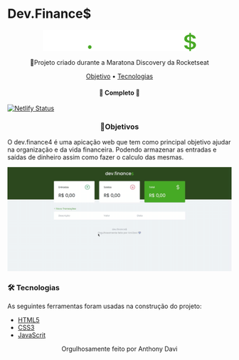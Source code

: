 # Dev.Finance$

<p align="center">
  <a href="">
    <img src="/assets/logo.svg">
  </a>
</p>



<p align="center">🚀Projeto criado durante a Maratona Discovery da Rocketseat</p>

<p align="center">
 <a href="#objetivo">Objetivo</a> •
 <a href="#tecnologias">Tecnologias</a>
</p>

<h4 align="center"> 
	🚧  Completo  🚧
</h4>

[![Netlify Status](https://api.netlify.com/api/v1/badges/2f786fa9-6917-49e1-a73b-4c28a8645ee8/deploy-status)](https://app.netlify.com/sites/devfinance/deploys)


<h3 align="center">🚀Objetivos</h3>

O dev.finance4 é uma apicação web que tem como principal objetivo ajudar na organização e da vida financeira. Podendo armazenar as entradas e saídas
de dinheiro assim como fazer o calculo das mesmas.

<p align="center">
  <a href="">
    <img src="/assets/gravação_de_tela.gif">
  </a>
</p>

### 🛠 Tecnologias

As seguintes ferramentas foram usadas na construção do projeto:

- [HTML5](https://developer.mozilla.org/pt-BR/docs/Web/HTML)
- [CSS3](https://developer.mozilla.org/pt-BR/docs/Web/CSS)
- [JavaScrit](https://developer.mozilla.org/pt-BR/docs/Web/JavaScript)

<p align="center">
Orgulhosamente feito por Anthony Davi
</p>
